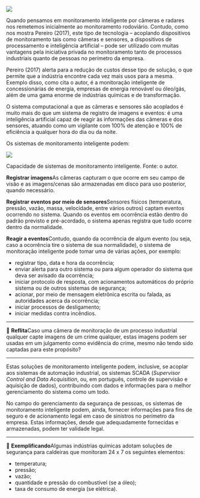 [![](https://ampli-images.s3.amazonaws.com/production/46eaf265-cbee-4b5f-8cd3-00c4b8d863ff/original)](https://ampli-images.s3.amazonaws.com/production/46eaf265-cbee-4b5f-8cd3-00c4b8d863ff/original)

Quando pensamos em monitoramento inteligente por câmeras e radares nos remetemos inicialmente ao monitoramento rodoviário. Contudo, como nos mostra Pereiro (2017), este tipo de tecnologia – acoplando dispositivos de monitoramento tais como câmeras e sensores, a dispositivos de processamento e inteligência artificial – pode ser utilizado com muitas vantagens pela iniciativa privada no monitoramento tanto de processos industriais quanto de pessoas no perímetro da empresa.

Pereiro (2017) alerta para a redução de custos desse tipo de solução, o que permite que a indústria encontre cada vez mais usos para a mesma. Exemplo disso, como cita o autor, é a monitoração inteligente de concessionárias de energia, empresas de energia renovável ou óleo/gás, além de uma gama enorme de indústrias químicas e de transformação.

O sistema computacional a que as câmeras e sensores são acoplados é muito mais do que um sistema de registro de imagens e eventos: é uma inteligência artificial capaz de reagir às informações das câmeras e dos sensores, atuando como um vigilante com 100% de atenção e 100% de eficiência a qualquer hora do dia ou da noite.

Os sistemas de monitoramento inteligente podem:

[![](https://ampli-images.s3.amazonaws.com/production/592a5ea5-56cf-4786-9198-faf414eea03c/original)](https://ampli-images.s3.amazonaws.com/production/592a5ea5-56cf-4786-9198-faf414eea03c/original)

Capacidade de sistemas de monitoramento inteligente. Fonte: o autor.

**Registrar imagens**As câmeras capturam o que ocorre em seu campo de visão e as imagens/cenas são armazenadas em disco para uso posterior, quando necessário.

**Registrar eventos por meio de sensores**Sensores físicos (temperatura, pressão, vazão, massa, velocidade, entre vários outros) captam eventos ocorrendo no sistema. Quando os eventos em ocorrência estão dentro do padrão previsto e pré-acordado, o sistema apenas registra que tudo ocorre dentro da normalidade.

**Reagir a eventos**Contudo, quando da ocorrência de algum evento (ou seja, caso a ocorrência tire o sistema de sua normalidade), o sistema de monitoração inteligente pode tomar uma de várias ações, por exemplo:

- registrar tipo, data e hora da ocorrência;
- enviar alerta para outro sistema ou para algum operador do sistema que deva ser avisado da ocorrência;
- iniciar protocolo de resposta, com acionamentos automáticos do próprio sistema ou de outros sistemas de segurança;
- acionar, por meio de mensagem eletrônica escrita ou falada, as autoridades acerca da ocorrência;
- iniciar processos de desligamento;
- iniciar medidas contra incêndios.

______

**💭** **Reflita**Caso uma câmera de monitoração de um processo industrial qualquer capte imagens de um crime qualquer, estas imagens podem ser usadas em um julgamento como evidência do crime, mesmo não tendo sido captadas para este propósito?

______

Estas soluções de monitoramento inteligente podem, inclusive, se acoplar aos sistemas de automação industrial, os sistemas SCADA (_Supervisor Control and Data Acquisition_, ou, em português, controle de supervisão e aquisição de dados), contribuindo com dados e informações para o melhor gerenciamento do sistema como um todo.

No campo do gerenciamento da segurança de pessoas, os sistemas de monitoramento inteligente podem, ainda, fornecer informações para fins de seguro e de acionamento legal em caso de sinistros no perímetro da empresa. Estas informações, desde que adequadamente fornecidas e armazenadas, podem ter validade legal.

______

**📝** **Exemplificando**Algumas indústrias químicas adotam soluções de segurança para caldeiras que monitoram 24 x 7 os seguintes elementos:

- temperatura;
- pressão;
- vazão;
- quantidade e pressão do combustível (se a óleo);
- taxa de consumo de energia (se elétrica).